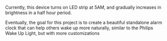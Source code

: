 Currently, this device turns on LED strip at 5AM, and gradually increases in brightness in a half hour period.

Eventually, the goal for this project is to create a beautiful standalone alarm clock that can help others wake up more naturally, similar to the Philips Wake Up Light, but with more customizations